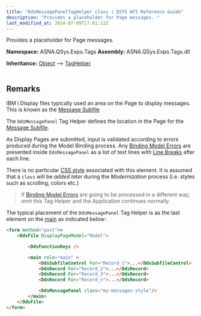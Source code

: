 ```yaml
---
title: "DdsMessagePanelTagHelper class | QSYS API Reference Guide"
description: "Provides a placeholder for Page messages. "
last_modified_at: 2024-07-09T17:01:12Z
---
```


Provides a placeholder for Page messages.

**Namespace:** ASNA.QSys.Expo.Tags
**Assembly:** ASNA.QSys.Expo.Tags.dll

**Inheritance:** [Object](https://docs.microsoft.com/en-us/dotnet/api/system.object) --> [TagHelper](https://learn.microsoft.com/en-us/dotnet/api/microsoft.aspnetcore.razor.taghelpers.taghelper?view=aspnetcore-8.0)
<br>
<br>

## Remarks

IBM i Display files typically used an area on the Page to display messages. This is known as the [Message Subfile](https://www.ibm.com/docs/en/i/7.1?topic=type-example-message-subfile-using-dds)

The `DdsMessagePanel` Tag Helper defines the location in the Page for the  [Message Subfile](https://www.ibm.com/docs/en/i/7.1?topic=type-example-message-subfile-using-dds).

As Display Pages are submitted, input is validated according to errors produced during the Model Binding process. Any [Binding Model Errors](https://docs.microsoft.com/en-us/dotnet/api/microsoft.aspnetcore.mvc.modelbinding.modelerrorcollection) are presented inside `DdsMessagePanel` as a list of text lines with [Line Breaks](https://developer.mozilla.org/en-US/docs/Web/HTML/Element/br) after each line.

There is no particular [CSS style](https://developer.mozilla.org/en-US/docs/Web/HTML/Global_attributes/class) associated with this element. It is assumed that a `class` will be *added later* during the *Modernization* process (i.e. styles such as scrolling, colors etc.)

>If [Binding Model Errors](https://docs.microsoft.com/en-us/dotnet/api/microsoft.aspnetcore.mvc.modelbinding.modelerrorcollection) are going to be processed in a different way, omit this Tag Helper and the Application continues normally.

The typical placement of the `DdsMessagePanel` Tag Helper is as the last element on the [main](https://developer.mozilla.org/en-US/docs/Web/HTML/Element/main) as indicated below: 

```html
<form method="post">>
    <DdsFile DisplayPageModel="Model">

        <DdsFunctionKeys />

        <main role="main" >
            <DdsSubfileControl For="Record_1">...</DdsSubfileControl>
            <DdsRecord For="Record_2">...</DdsRecord>
            <DdsRecord For="Record_3">...</DdsRecord>
            <DdsRecord For="Record_n">...</DdsRecord>

            <DdsMessagePanel class="my-messages-style"/>
        </main>
    </DdsFile>
</form>
```
